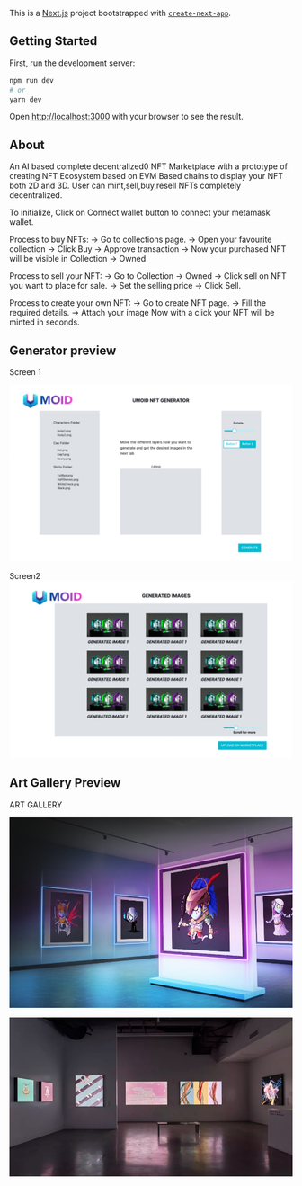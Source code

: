 This is a [Next.js](https://nextjs.org/) project bootstrapped with [`create-next-app`](https://github.com/vercel/next.js/tree/canary/packages/create-next-app).

## Getting Started

First, run the development server:

```bash
npm run dev
# or
yarn dev
```

Open [http://localhost:3000](http://localhost:3000) with your browser to see the result.


## About

An AI based complete decentralized0 NFT Marketplace with a prototype of creating NFT Ecosystem based on EVM Based chains to display your NFT both 2D and 3D.
User can mint,sell,buy,resell NFTs completely decentralized.

To initialize, Click on Connect wallet button to connect your metamask wallet.

Process to buy NFTs:
-> Go to collections page.
-> Open your favourite collection 
-> Click Buy 
-> Approve transaction
-> Now your purchased NFT will be visible in Collection -> Owned 

Process to sell your NFT:
-> Go to Collection -> Owned 
-> Click sell on NFT you want to place for sale.
-> Set the selling price
-> Click Sell. 

Process to create your own NFT:
-> Go to create NFT page.
-> Fill the required details.
-> Attach your image 
Now with a click your NFT will be minted in seconds.


## Generator preview

Screen 1

![alt text](./public/Screen%201.png)

Screen2 
![alt text](./public/Screen%202.png)


## Art Gallery Preview

ART GALLERY

![alt text](./public/ArtGallery_1.jpeg)

![alt text](./public/ArtGallery_2.jpeg)


